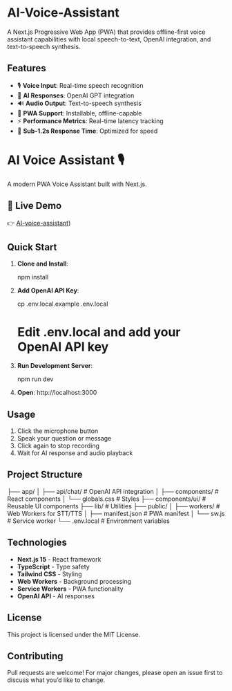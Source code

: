 # AI-Voice-Assistant 

A Next.js Progressive Web App (PWA) that provides offline-first voice assistant capabilities with local speech-to-text, OpenAI integration, and text-to-speech synthesis.

## Features

- 🎙️ **Voice Input**: Real-time speech recognition
- 🤖 **AI Responses**: OpenAI GPT integration
- 🔊 **Audio Output**: Text-to-speech synthesis
- 📱 **PWA Support**: Installable, offline-capable
- ⚡ **Performance Metrics**: Real-time latency tracking
- 🎯 **Sub-1.2s Response Time**: Optimized for speed

# AI Voice Assistant 🎙️

A modern PWA Voice Assistant built with Next.js.

## 🚀 Live Demo
👉 [AI-voice-assistant](https://voice-assistant-pwa.onrender.com/))


## Quick Start

1. **Clone and Install**:
   
   npm install


2. **Add OpenAI API Key**:
   
   cp .env.local.example .env.local
   # Edit .env.local and add your OpenAI API key
   

3. **Run Development Server**:
   
   npm run dev

4. **Open**: http://localhost:3000

## Usage

1. Click the microphone button
2. Speak your question or message
3. Click again to stop recording
4. Wait for AI response and audio playback

## Project Structure


├── app/
│   ├── api/chat/          # OpenAI API integration
│   ├── components/        # React components
│   └── globals.css        # Styles
├── components/ui/         # Reusable UI components
├── lib/                   # Utilities
├── public/
│   ├── workers/          # Web Workers for STT/TTS
│   ├── manifest.json     # PWA manifest
│   └── sw.js            # Service worker
└── .env.local           # Environment variables


## Technologies

- **Next.js 15** - React framework
- **TypeScript** - Type safety
- **Tailwind CSS** - Styling
- **Web Workers** - Background processing
- **Service Workers** - PWA functionality
- **OpenAI API** - AI responses

## License

This project is licensed under the MIT License.

## Contributing

Pull requests are welcome!
For major changes, please open an issue first to discuss what you’d like to change.
